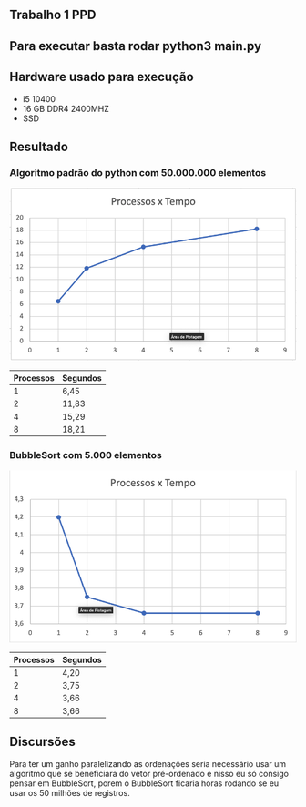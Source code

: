 ## Trabalho 1 PPD

## Para executar basta rodar python3 main.py

## Hardware usado para execução

* i5 10400
* 16 GB DDR4 2400MHZ
* SSD


## Resultado

### Algoritmo padrão do python com 50.000.000 elementos

![Threads x Time](g1.png)

Processos|Segundos
--- | ---
1|6,45
2|11,83
4|15,29
8|18,21

### BubbleSort com 5.000 elementos

![Threads x Time](g2.png)


Processos|Segundos
--- | ---
1|4,20
2|3,75
4|3,66
8|3,66

## Discursões

Para ter um ganho paralelizando as ordenações seria necessário usar um algoritmo que se beneficiara do vetor pré-ordenado e nisso eu só consigo pensar em BubbleSort, porem o BubbleSort ficaria horas rodando se eu usar os 50 milhões de registros.

